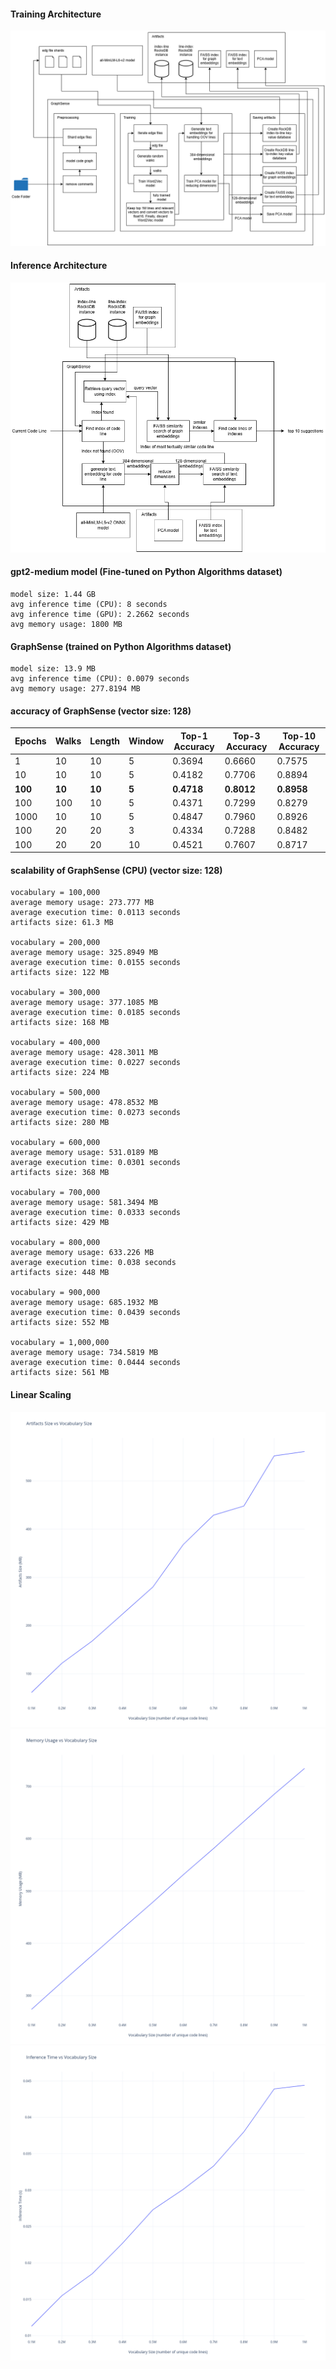 #### Training Architecture

![architecture](graphsense_training_architecture.png) 

#### Inference Architecture

![architecture](graphsense_inference_architecture.png) 

#### gpt2-medium model (Fine-tuned on Python Algorithms dataset)
```
model size: 1.44 GB   
avg inference time (CPU): 8 seconds 
avg inference time (GPU): 2.2662 seconds
avg memory usage: 1800 MB 
```

#### GraphSense (trained on Python Algorithms dataset)
```  
model size: 13.9 MB
avg inference time (CPU): 0.0079 seconds 
avg memory usage: 277.8194 MB 
``` 

#### accuracy of GraphSense (vector size: 128)
| Epochs | Walks | Length | Window | Top-1 Accuracy | Top-3 Accuracy | Top-10 Accuracy |
|--------|-------|--------|--------|----------------|----------------|-----------------|
| 1      | 10    | 10     | 5      | 0.3694         | 0.6660         | 0.7575          |
| 10     | 10    | 10     | 5      | 0.4182         | 0.7706         | 0.8894          |
| **100**| **10**| **10** | **5**  | **0.4718**     | **0.8012**     | **0.8958**      |
| 100    | 100   | 10     | 5      | 0.4371         | 0.7299         | 0.8279          |
| 1000   | 10    | 10     | 5      | 0.4847         | 0.7960         | 0.8926          |
| 100    | 20    | 20     | 3      | 0.4334         | 0.7288         | 0.8482          |
| 100    | 20    | 20     | 10     | 0.4521         | 0.7607         | 0.8717          |



#### scalability of GraphSense (CPU) (vector size: 128)
```
vocabulary = 100,000
average memory usage: 273.777 MB
average execution time: 0.0113 seconds
artifacts size: 61.3 MB

vocabulary = 200,000
average memory usage: 325.8949 MB
average execution time: 0.0155 seconds
artifacts size: 122 MB

vocabulary = 300,000
average memory usage: 377.1085 MB
average execution time: 0.0185 seconds
artifacts size: 168 MB

vocabulary = 400,000
average memory usage: 428.3011 MB
average execution time: 0.0227 seconds
artifacts size: 224 MB

vocabulary = 500,000
average memory usage: 478.8532 MB
average execution time: 0.0273 seconds
artifacts size: 280 MB

vocabulary = 600,000
average memory usage: 531.0189 MB
average execution time: 0.0301 seconds
artifacts size: 368 MB

vocabulary = 700,000
average memory usage: 581.3494 MB
average execution time: 0.0333 seconds
artifacts size: 429 MB

vocabulary = 800,000
average memory usage: 633.226 MB
average execution time: 0.038 seconds
artifacts size: 448 MB

vocabulary = 900,000
average memory usage: 685.1932 MB
average execution time: 0.0439 seconds
artifacts size: 552 MB

vocabulary = 1,000,000
average memory usage: 734.5819 MB
average execution time: 0.0444 seconds
artifacts size: 561 MB
```

#### Linear Scaling

![scaling](Artifacts_Size_vs_Vocabulary_Size.png)  
![scaling](Memory_Usage_vs_Vocabulary_Size.png)  
![scaling](Inference_Time_vs_Vocabulary_Size.png)  